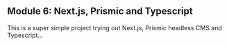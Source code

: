 ## Module 6: Next.js, Prismic and Typescript

This is a super simple project trying out Next.js, Prismic headless CMS and Typescript...